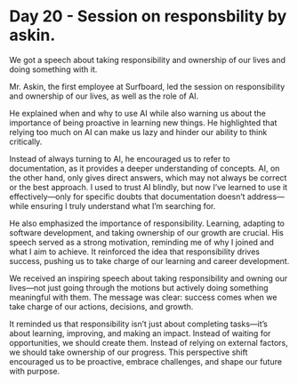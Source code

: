 # Day 20  - Session on responsbility by askin.

We got a speech about taking responsibility and ownership of our lives and doing something with it.  

Mr. Askin, the first employee at Surfboard, 
led the session on responsibility and ownership of our lives, as well as the role of AI. 

He explained when and why to use AI while also warning us about the importance of being proactive in learning new things. 
He highlighted that relying too much on AI can make us lazy and hinder our ability to think critically.  

Instead of always turning to AI, he encouraged us to refer to documentation, as it provides a deeper understanding of concepts. 
AI, on the other hand, only gives direct answers, which may not always be correct or the best approach. I used to trust AI blindly, but now I’ve learned to use it effectively—only for specific doubts that documentation doesn’t address—while ensuring I truly understand what I’m searching for.  

He also emphasized the importance of responsibility. 
Learning, adapting to software development, and taking ownership of our growth are crucial. His speech served as a strong motivation, reminding me of why I joined and what I aim to achieve. It reinforced the idea that responsibility drives success, pushing us to take charge of our learning and career development.  

We received an inspiring speech about taking responsibility and owning our lives—not just going through the motions but actively doing something meaningful with them. The message was clear: success comes when we take charge of our actions, decisions, and growth.  

It reminded us that responsibility isn’t just about completing tasks—it’s about learning, improving, and making an impact. Instead of waiting for opportunities, we should create them. Instead of relying on external factors, we should take ownership of our progress. This perspective shift encouraged us to be proactive, embrace challenges, and shape our future with purpose.  
